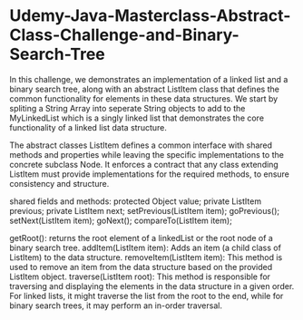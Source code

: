 # Udemy-Java-Masterclass-Abstract-Class-Challenge-and-Binary-Search-Tree
In this challenge, we demonstrates an implementation of a linked list and a binary search tree, along with an abstract ListItem class that defines the common functionality for elements in these data structures. We start by spliting a String Array into seperate String objects to add to the MyLinkedList which is a singly linked list that demonstrates the core functionality of a linked list data structure.

The abstract classes ListItem defines a common interface with shared methods and properties while leaving the specific implementations to the concrete subclass Node. It enforces a contract that any class extending ListItem must provide implementations for the required methods, to ensure consistency and structure.

shared fields and methods: 
  protected Object value;
  private ListItem previous;
  private ListItem next;
  setPrevious(ListItem item);
  goPrevious();
  setNext(ListItem item);
  goNext();
  compareTo(ListItem item);

getRoot(): returns the root element of a linkedList or the root node of a binary search tree.
addItem(ListItem item): Adds an item (a child class of ListItem) to the data structure.
removeItem(ListItem item): This method is used to remove an item from the data structure based on the provided ListItem object.
traverse(ListItem root): This method is responsible for traversing and displaying the elements in the data structure in a given order. For linked lists, it might traverse the list from the root to the end, while for binary search trees, it may perform an in-order traversal.
